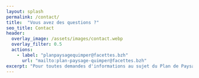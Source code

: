 ```yaml
---
layout: splash
permalink: /contact/
title:  "Vous avez des questions ?"
seo_title: Contact
header:
  overlay_image: /assets/images/contact.webp
  overlay_filter: 0.5
  actions:
    - label: "planpaysagequimper@facettes.bzh"
      url: "mailto:plan-paysage-quimper@facettes.bzh"
excerpt: "Pour toutes demandes d'informations au sujet du Plan de Paysage, contactez l'équipe par mail et en vous inscrivant à la newsletter !"
---
```

